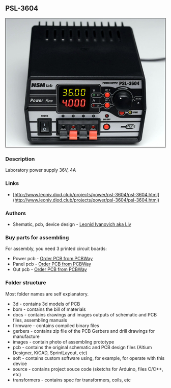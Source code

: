 ## PSL-3604

![psl-3604](./images/psl-3604_view.jpg)

### Description
Laboratory power supply 36V, 4A

### Links
- [http://www.leoniv.diod.club/projects/power/psl-3604/psl-3604.html](http://www.leoniv.diod.club/projects/power/psl-3604/psl-3604.html)

### Authors
- Shematic, pcb, device design - [Leonid Ivanovich aka Liv](http://www.leoniv.diod.club/contacts/contacts.html)

### Buy parts for assembling
For assembly, you need 3 printed circuit boards:
  - Power pcb - [Order PCB from PCBWay](https://www.pcbway.com/project/shareproject/psl_3604_pow.html)
  - Panel pcb - [Order PCB from PCBWay](https://www.pcbway.com/project/shareproject/psl_3604_pan_1.html)
  - Out pcb - [Order PCB from PCBWay](https://www.pcbway.com/project/shareproject/psl_3604_out_1.html)

### Folder structure
Most folder names are self explanatory.
- 3d - contains 3d models of PCB
- bom - contains the bill of materials
- docs - contains drawings and images outputs of schematic and PCB files, assembling manuals
- firmware - contains compiled binary files
- gerbers - contains zip file of the PCB Gerbers and drill drawings for manufacture
- images - contain photo of assembling prototype
- pcb - contains the original schematic and PCB design files (Altium Designer,  KiCAD, SprintLayout, etc)
- soft - contains custom software using, for example, for operate with this device 
- source - contains project souce code (sketchs for Arduino, files C/C++, etc)
- transformers - contains spec for transformers, coils, etc